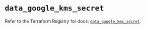 # `data_google_kms_secret`

Refer to the Terraform Registry for docs: [`data_google_kms_secret`](https://registry.terraform.io/providers/hashicorp/google-beta/6.8.0/docs/data-sources/google_kms_secret).
